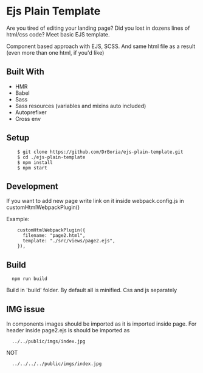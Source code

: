 # Ejs Plain Template

Are you tired of editing your landing page?
Did you lost in dozens lines of html/css code?
Meet basic EJS template.

Component based approach with EJS, SCSS.
And same html file as a result (even more than one html, if you'd like)

## Built With
* HMR
* Babel
* Sass
* Sass resources (variables and mixins auto included)
* Autoprefixer
* Cross env


## Setup

```
    $ git clone https://github.com/DrBoria/ejs-plain-template.git
    $ cd ./ejs-plain-template
    $ npm install 
    $ npm start
```

## Development

If you want to add new page write link on it inside webpack.config.js in customHtmlWebpackPlugin()

Example:
```
    customHtmlWebpackPlugin({
      filename: "page2.html",
      template: "./src/views/page2.ejs",
    }),
```


## Build

```
  npm run build
```

Build in 'build' folder.
By default all is minified. Css and js separately

## IMG issue
  In components images should be imported as it is imported inside page.
  For header inside page2.ejs is should be imported as
  ```
    ../../public/imgs/index.jpg
  ```

  NOT

  ```
    ../../../../public/imgs/index.jpg
  ```